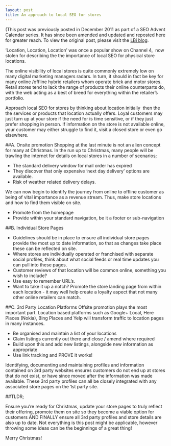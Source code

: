 ```yaml
---
layout: post
title: An approach to local SEO for stores
---
```

(This post was previously posted in December 2011 as part of a SEO Advent Calendar series. It has since been amended and updated and reposted here for greater reach. To view the original post, please visit the [LBi blog](http://blog.bigmouthmedia.com/2011/12/06/no-6-%E2%80%93-seo-advent-calendar/).

‘Location, Location, Location’ was once a popular show on Channel 4,  now stolen for describing the the importance of local SEO for physical store locations.

The online visibility of local stores is quite commonly extremely low on many digital marketing managers radars. In turn, it should in fact be key for many online /offline hybrid retailers whom operate brick and motor stores. Retail stores tend to lack the range of products their online counterparts do, with the web acting as a best of breed for everything within the retailer’s portfolio.

Approach local SEO for stores by thinking about location initially  then the the services or products that location actually offers. Loyal customers may just turn up at your store if the need for is time sensitive, or if they just prefer shopping in person. If information on the store is not available online, your customer may either struggle to find it, visit a closed store or even go elsewhere.

##A. Onsite promotion
Shopping at the last minute is not an alien concept for many at Christmas. In the run up to Christmas, many people will be trawling the internet for details on local stores in a number of scenarios;

- The standard delivery window for mail order has expired
- They discover that only expensive ‘next day delivery’ options are available.
- Risk of weather related delivery delays.

We can now begin to identify the journey from online to offline customer as being of vital importance as a revenue stream. Thus, make store locations and how to find them visible on site.

- Promote from the homepage
- Provide within your standard navigation, be it a footer or sub-navigation

##B. Individual Store Pages

- Guidelines should be in place to ensure all individual store pages provide the most up to date information, so that as changes take place these can be reflected on site.
- Where stores are individually operated or franchised with separate social profiles, think about what social feeds or real time updates you can pull into these pages.
- Customer reviews of that location will be common online, something you wish to include?
- Use easy to remember URL’s.
- Want to take it up a notch? Promote the store landing page from within each location - it may well help create a loyalty aspect that not many other online retailers can match.

##C. 3rd Party Location Platforms
Offsite promotion plays the most important part. Location based platforms such as Google+ Local, Here Places (Nokia), Bing Places and Yelp will transform traffic to location pages in many instances.

- Be organised and maintain a list of your locations
- Claim listings currently out there and close / amend where required
- Build upon this and add new listings, alongside new information as appropriate
- Use link tracking and PROVE it works!

Identifying, documenting and maintaining profiles and information contained on 3rd party websites ensures customers do not end up at stores that do not exist, or have since moved after the information was made available. These 3rd party profiles can all be closely integrated with any associated store pages on the 1st party site.

##TLDR;

Ensure you’re ready for Christmas, update your store pages to truly reflect their offering, promote them on site so they become a viable option for customers AND FINALLY ensure all 3rd party profiles and store details are also up to date. Not everything is this post might be applicable, however throwing some ideas can be the beginnings of a great thing!

Merry Christmas!
